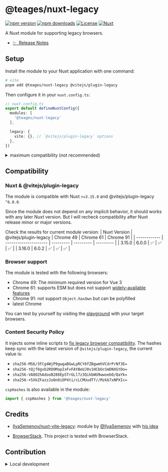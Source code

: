 # @teages/nuxt-legacy

[![npm version][npm-version-src]][npm-version-href]
[![npm downloads][npm-downloads-src]][npm-downloads-href]
[![License][license-src]][license-href]
[![Nuxt][nuxt-src]][nuxt-href]

A Nuxt module for supporting legacy browsers.

- [✨ &nbsp;Release Notes](/CHANGELOG.md)

## Setup

Install the module to your Nuxt application with one command:

```bash
# vite
pnpm add @teages/nuxt-legacy @vitejs/plugin-legacy
```

Then configure it in your `nuxt.config.ts`:

```ts
// nuxt.config.ts
export default defineNuxtConfig({
  modules: [
    '@teages/nuxt-legacy'
  ],

  legacy: {
    vite: {}, // `@vitejs/plugin-legacy` options
  },
})
```

<details>
  <summary>maximum compatibility (not recommended)</summary>

  ```ts
  // nuxt.config.ts
  export default defineNuxtConfig({
    modules: [
      '@teages/nuxt-legacy'
    ],

    legacy: {
      vite: {
        targets: ['fully supports proxy'],
        modernPolyfills: true,
      },
    },
  })
  ```

</details>

## Compatibility

### Nuxt & @vitejs/plugin-legacy

The module is compatible with Nuxt `>=3.15.0` and @vitejs/plugin-legacy `^6.0.0`.

Since the module does not depend on any implicit behavior, it should works with any later Nuxt version. But I will recheck compatibility after Nuxt release minor or major versions.

Check the results for current module version:
| Nuxt Version | @vitejs/plugin-legacy | Chrome 49 | Chrome 61 | Chrome 91 |
| ------------ | --------------------- | --------- | --------- | --------- |
| 3.15.0       | 6.0.0                 | ✅        | ✅        | ✅        |
| 3.16.0       | 6.0.2                 | ✅        | ✅        | ✅        |

### Browser support

The module is tested with the following browsers:

- Chrome 49: The minimum required version for Vue 3
- Chrome 61: supports ESM but does not support [widely-available features](https://vite.dev/guide/build.html#browser-compatibility)
- Chrome 91: not support `Object.hasOwn` but can be polyfilled
- latest Chrome

You can test by yourself by visiting the [playground](https://nuxt-legacy.pages.dev/) with your target browsers.

### Content Security Policy

It injects some inline scripts to [fix legacy browser compatibility](https://github.com/vitejs/vite/tree/main/packages/plugin-legacy#content-security-policy). The hashes keep sync with the latest version of `@vitejs/plugin-legacy`, the current value is:

- `sha256-MS6/3FCg4WjP9gwgaBGwLpRCY6fZBgwmhVCdrPrNf3E=`
- `sha256-tQjf8gvb2ROOMapIxFvFAYBeUJ0v1HCbOcSmDNXGtDo=`
- `sha256-VA8O2hAdooB288EpSTrGLl7z3QikbWU9wwoebO/QaYk=`
- `sha256-+5XkZFazzJo8n0iOP4ti/cLCMUudTf//Mzkb7xNPXIc=`

`cspHashes` is also available in the module:

```ts
import { cspHashes } from '@teages/nuxt-legacy'
```

## Credits

- [IlyaSemenov/nuxt-vite-legacy](https://github.com/IlyaSemenov/nuxt-vite-legacy): module by [@IlyaSemenov](https://github.com/IlyaSemenov) with [his idea](https://github.com/nuxt/nuxt/issues/15464#issuecomment-1539790246)

- [BrowserStack](https://www.browserstack.com/open-source). This project is tested with BrowserStack.

## Contribution

<details>
  <summary>Local development</summary>

  ```bash
  # Install dependencies
  npm install

  # Generate type stubs
  npm run dev:prepare

  # Develop with the playground
  npm run dev

  # Build the playground
  npm run dev:build

  # Run ESLint
  npm run lint

  # Run Vitest
  npm run test
  npm run test:watch

  # Release new version
  npm run release
  ```

</details>

<!-- Badges -->
[npm-version-src]: https://img.shields.io/npm/v/@teages/nuxt-legacy/latest.svg?style=flat&colorA=020420&colorB=00DC82
[npm-version-href]: https://npmjs.com/package/@teages/nuxt-legacy

[npm-downloads-src]: https://img.shields.io/npm/dm/@teages/nuxt-legacy.svg?style=flat&colorA=020420&colorB=00DC82
[npm-downloads-href]: https://npm.chart.dev/@teages/nuxt-legacy

[license-src]: https://img.shields.io/npm/l/@teages/nuxt-legacy.svg?style=flat&colorA=020420&colorB=00DC82
[license-href]: https://npmjs.com/package/@teages/nuxt-legacy

[nuxt-src]: https://img.shields.io/badge/Nuxt-020420?logo=nuxt.js
[nuxt-href]: https://nuxt.com
